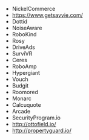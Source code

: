 - NickelCommerce
- https://www.getsavvie.com/
- Dottid
- NoiseAware
- RoboKind
- Rosy
- DriveAds
- SurviVR
- Ceres
- RoboAmp
- Hypergiant
- Vouch
- Budgit
- Roomored
- Monarc
- Calcuquote
- Arcade
- SecurityProgram.io
- http://ottofield.io/
- http://propertyguard.io/
